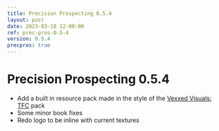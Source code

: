```yaml
---
title: Precision Prospecting 0.5.4
layout: post
date: 2023-03-10 12:00:00
ref: prec-pros-0-5-4
version: 0.5.4
precpros: true
---
```


# Precision Prospecting 0.5.4

- Add a built in resource pack made in the style of the [Vexxed Visuals: TFC](https://www.curseforge.com/minecraft/texture-packs/terrafirmacraft-vexxed-visuals) pack
- Some minor book fixes
- Redo logo to be inline with current textures
